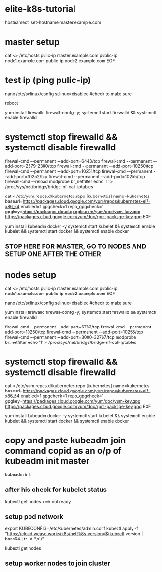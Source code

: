 # elite-k8s-tutorial
hostnamectl set-hostname master.example.com
# master setup
cat <<EOF>> /etc/hosts
pulic-ip   master.example.com
public-ip  node1.example.com
public-ip  node2.example.com
EOF
# test ip (ping pulic-ip)

nano /etc/selinux/config
selinux=disabled #check to make sure

reboot

yum install firewalld firewall-confg -y;
systemctl  start firewalld && systemctl enable firewalld
# systemctl stop firewalld && systemctl disable firewalld

firewal-cmd --permanent --add-port=6443/tcp
firewal-cmd --permanent --add-port=2379-2380/tcp
firewal-cmd --permanent --add-port=10250/tcp
firewal-cmd --permanent --add-port=10251/tcp
firewal-cmd --permanent --add-port=10252/tcp
firewal-cmd --permanent --add-port=10255/tcp
firewall-cmd --reload
modprobe br_netfilter
echo '1' > /proc/sys/net/bridge/bridge-nf-call-iptables

cat <<EOF> /etc/yum.repos.d/kubernetes.repo
  [kubernetes]
  name=kubernetes
  baseurl=https://packages.cloud.google.com/yum/repos/kubernetes-el7-x86_64
  enabled=1
  gpgcheck=1
  repo_gpgcheck=1
  gpgkey=https://packages.cloud.google.com/yum/doc/yum-key.gpg
  https://packages.cloud.google.com/yum/doc/rpm-package-key.gpg
  EOF
  
  yum install kubeadm docker -y
  systemctl start kubelet &&  systemctl enable kubelet &&  systemctl start docker &&  systemctl enable docker
  
## STOP HERE FOR MASTER, GO TO NODES AND SETUP ONE AFTER THE OTHER
  # nodes setup
  cat <<EOF>> /etc/hosts
pulic-ip   master.example.com
public-ip  node1.example.com
public-ip  node2.example.com
EOF

nano /etc/selinux/config
selinux=disabled #check to make sure

yum install firewalld firewall-confg -y;
systemctl  start firewalld && systemctl enable firewalld

firewal-cmd --permanent --add-port=6783/tcp
firewal-cmd --permanent --add-port=10250/tcp
firewal-cmd --permanent --add-port=10255/tcp
firewal-cmd --permanent --add-port=3000-32767/tcp
modprobe br_netfilter
echo '1' > /proc/sys/net/bridge/bridge-nf-call-iptables
 # systemctl stop firewalld && systemctl disable firewalld

cat <<EOF> /etc/yum.repos.d/kubernetes.repo
  [kubernetes]
  name=kubernetes
  baseurl=https://packages.cloud.google.com/yum/repos/kubernetes-el7-x86_64
  enabled=1
  gpgcheck=1
  repo_gpgcheck=1
  gpgkey=https://packages.cloud.google.com/yum/doc/yum-key.gpg
  https://packages.cloud.google.com/yum/doc/rpm-package-key.gpg
  EOF
  
    
  yum install kubeadm docker -y
  systemctl start kubelet &&  systemctl enable kubelet &&  systemctl start docker &&  systemctl enable docker
  
  #####
  # copy and paste kubeadm join command copid as an o/p of kubeadm init master
  
  kubeadm init
  ## after his check for kubelet status
  kubectl get nodes ===> not ready
  
  ## setup pod network
   export KUBECONFIG=/etc/kubernetes/admin.conf
  kubectl apply -f "https://cloud.weave.works/k8s/net?k8s-version=$(kubectl version | base64 | tr -d '\n')"
  
  kubectl get nodes
  
  ## setup worker nodes to join cluster
  
